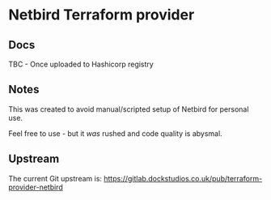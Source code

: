 # Netbird Terraform provider

## Docs

TBC - Once uploaded to Hashicorp registry

## Notes

This was created to avoid manual/scripted setup of Netbird for personal use.

Feel free to use - but it _was_ rushed and code quality is abysmal.

## Upstream

The current Git upstream is: https://gitlab.dockstudios.co.uk/pub/terraform-provider-netbird

